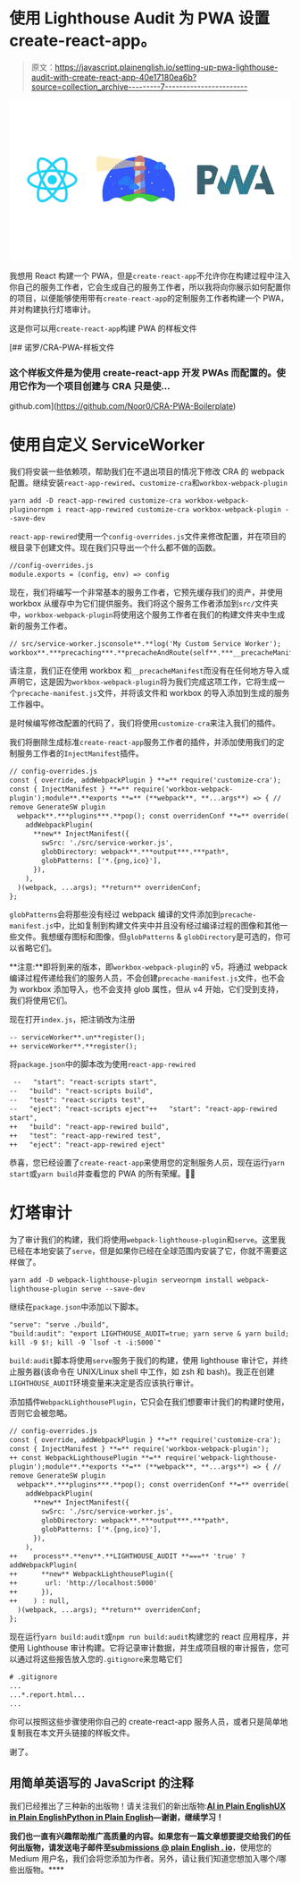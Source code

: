 # 使用 Lighthouse Audit 为 PWA 设置 create-react-app。

> 原文：<https://javascript.plainenglish.io/setting-up-pwa-lighthouse-audit-with-create-react-app-40e17180ea6b?source=collection_archive---------7----------------------->

![](img/4d29dda30c104490294059afe0e8dc2b.png)

我想用 React 构建一个 PWA，但是`create-react-app`不允许你在构建过程中注入你自己的服务工作者，它会生成自己的服务工作者，所以我将向你展示如何配置你的项目，以便能够使用带有`create-react-app`的定制服务工作者构建一个 PWA，并对构建执行灯塔审计。

这是你可以用`create-react-app`构建 PWA 的样板文件

 [## 诺罗/CRA-PWA-样板文件

### 这个样板文件是为使用 create-react-app 开发 PWAs 而配置的。使用它作为一个项目创建与 CRA 只是使…

github.com](https://github.com/Noor0/CRA-PWA-Boilerplate) 

# 使用自定义 ServiceWorker

我们将安装一些依赖项，帮助我们在不退出项目的情况下修改 CRA 的 webpack 配置。继续安装`react-app-rewired`、`customize-cra`和`workbox-webpack-plugin`

```
yarn add -D react-app-rewired customize-cra workbox-webpack-pluginornpm i react-app-rewired customize-cra workbox-webpack-plugin --save-dev
```

`react-app-rewired`使用一个`config-overrides.js`文件来修改配置，并在项目的根目录下创建文件。现在我们只导出一个什么都不做的函数。

```
//config-overrides.js
module.exports = (config, env) => config
```

现在，我们将编写一个非常基本的服务工作者，它预先缓存我们的资产，并使用 workbox 从缓存中为它们提供服务。我们将这个服务工作者添加到`src/`文件夹中，`workbox-webpack-plugin`将使用这个服务工作者在我们的构建文件夹中生成新的服务工作者。

```
// src/service-worker.jsconsole**.**log('My Custom Service Worker');
workbox**.***precaching***.**precacheAndRoute(self**.***__precacheManifest*);
```

请注意，我们正在使用 workbox 和`__precacheManifest`而没有在任何地方导入或声明它，这是因为`workbox-webpack-plugin`将为我们完成这项工作，它将生成一个`precache-manifest.js`文件，并将该文件和 workbox 的导入添加到生成的服务工作器中。

是时候编写修改配置的代码了，我们将使用`customize-cra`来注入我们的插件。

我们将删除生成标准`create-react-app`服务工作者的插件，并添加使用我们的定制服务工作者的`InjectManifest`插件。

```
// config-overrides.js
const { override, addWebpackPlugin } **=** require('customize-cra');
const { InjectManifest } **=** require('workbox-webpack-plugin');module**.**exports **=** (**webpack**, **...args**) => { // remove GenerateSW plugin
  webpack**.***plugins***.**pop(); const overridenConf **=** override(
    addWebpackPlugin(
      **new** InjectManifest({
        swSrc: './src/service-worker.js',
        globDirectory: webpack**.***output***.***path*,
        globPatterns: ['*.{png,ico}'],
      }),
    ),   
  )(webpack, ...args); **return** overridenConf;
};
```

`globPatterns`会将那些没有经过 webpack 编译的文件添加到`precache-manifest.js`中，比如复制到构建文件夹中并且没有经过编译过程的图像和其他一些文件。我想缓存图标和图像，但`globPatterns` & `globDirectory`是可选的，你可以省略它们。

**注意:**即将到来的版本，即`workbox-webpack-plugin`的 v5，将通过 webpack 编译过程传递给我们的服务人员，不会创建`precache-manifest.js`文件，也不会为 workbox 添加导入，也不会支持 glob 属性，但从 v4 开始，它们受到支持，我们将使用它们。

现在打开`index.js`，把注销改为注册

```
-- serviceWorker**.un**register();
++ serviceWorker**.**register();
```

将`package.json`中的脚本改为使用`react-app-rewired`

```
 --   "start": "react-scripts start",
--   "build": "react-scripts build",
--   "test": "react-scripts test",
--   "eject": "react-scripts eject"++   "start": "react-app-rewired start",
++   "build": "react-app-rewired build",
++   "test": "react-app-rewired test",
++   "eject": "react-app-rewired eject"
```

恭喜，您已经设置了`create-react-app`来使用您的定制服务人员，现在运行`yarn start`或`yarn build`并查看您的 PWA 的所有荣耀。👀👀

# 灯塔审计

为了审计我们的构建，我们将使用`webpack-lighthouse-plugin`和`serve`。这里我已经在本地安装了`serve`，但是如果你已经在全球范围内安装了它，你就不需要这样做了。

```
yarn add -D webpack-lighthouse-plugin serveornpm install webpack-lighthouse-plugin serve --save-dev
```

继续在`package.json`中添加以下脚本。

```
"serve": "serve ./build",
"build:audit": "export LIGHTHOUSE_AUDIT=true; yarn serve & yarn build; kill -9 $!; kill -9 `lsof -t -i:5000`"
```

`build:audit`脚本将使用`serve`服务于我们的构建，使用 lighthouse 审计它，并终止服务器(该命令在 UNIX/Linux shell 中工作，如 zsh 和 bash)。我正在创建`LIGHTHOUSE_AUDIT`环境变量来决定是否应该执行审计。

添加插件`WebpackLighthousePlugin`，它只会在我们想要审计我们的构建时使用，否则它会被忽略。

```
// config-overrides.js
const { override, addWebpackPlugin } **=** require('customize-cra');
const { InjectManifest } **=** require('workbox-webpack-plugin');
++ const WebpackLighthousePlugin **=** require('webpack-lighthouse-plugin');module**.**exports **=** (**webpack**, **...args**) => { // remove GenerateSW plugin
  webpack**.***plugins***.**pop(); const overridenConf **=** override(
    addWebpackPlugin(
      **new** InjectManifest({
        swSrc: './src/service-worker.js',
        globDirectory: webpack**.***output***.***path*,
        globPatterns: ['*.{png,ico}'],
      }),
    ),
++    process**.**env**.**LIGHTHOUSE_AUDIT **===** 'true' ? addWebpackPlugin(
++      **new** WebpackLighthousePlugin({
++       url: 'http://localhost:5000'
++      }),
++    ) : null,
  )(webpack, ...args); **return** overridenConf;
};
```

现在运行`yarn build:audit`或`npm run build:audit`构建您的 react 应用程序，并使用 Lighthouse 审计构建。它将记录审计数据，并生成项目根的审计报告，您可以通过将这些报告放入您的`.gitignore`来忽略它们

```
# .gitignore
...
...*.report.html...
...
```

你可以按照这些步骤使用你自己的 create-react-app 服务人员，或者只是简单地复制我在本文开头链接的样板文件。

谢了。

## 用简单英语写的 JavaScript 的注释

我们已经推出了三种新的出版物！请关注我们的新出版物:[**AI in Plain English**](https://medium.com/ai-in-plain-english)[**UX in Plain English**](https://medium.com/ux-in-plain-english)[**Python in Plain English**](https://medium.com/python-in-plain-english)**—谢谢，继续学习！**

**我们也一直有兴趣帮助推广高质量的内容。如果您有一篇文章想要提交给我们的任何出版物，请发送电子邮件至[**submissions @ plain English . io**](mailto:submissions@plainenglish.io)**，使用您的 Medium 用户名，我们会将您添加为作者。另外，请让我们知道您想加入哪个/哪些出版物。****